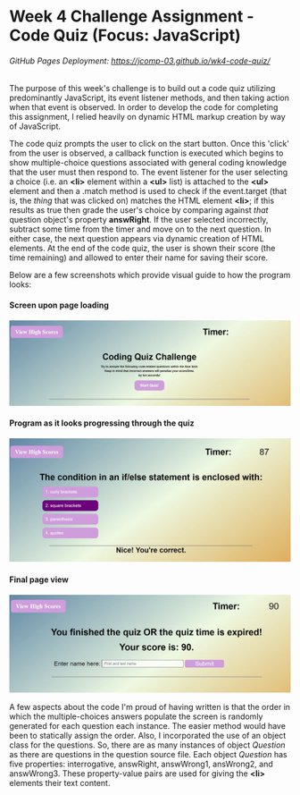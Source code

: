 # Week 4 Challenge Assignment - Code Quiz (Focus: JavaScript)
###### GitHub Pages Deployment: https://jcomp-03.github.io/wk4-code-quiz/

The purpose of this week's challenge is to build out a code quiz utilizing predominantly JavaScript, its event listener methods, and then taking action when that event is observed. In order to develop the code for completing this assignment, I relied heavily on dynamic HTML markup creation by way of JavaScript.

The code quiz prompts the user to click on the start button. Once this 'click' from the user is observed, a callback function is executed which begins to show multiple-choice questions associated with general coding knowledge that the user must then respond to. The event listener for the user selecting a choice (i.e. an **\<li\>** element within a **\<ul\>** list) is attached to the **\<ul\>** element and then a .match method is used to check if the event.target (that is, the *thing* that was clicked on) matches the HTML element **\<li\>**; if this results as true then grade the user's choice by comparing against *that* question object's property __answRight__. If the user selected incorrectly, subtract some time from the timer and move on to the next question. In either case, the next question appears via dynamic creation of HTML elements. At the end of the code quiz, the user is shown their score (the time remaining) and allowed to enter their name for saving their score.

Below are a few screenshots which provide visual guide to how the program looks:

#### Screen upon page loading
![Screen on loading](/assets/images/capture-front-page.JPG)


#### Program as it looks progressing through the quiz
![Screen midway through the program](/assets/images/capture-choice-progression.JPG)

#### Final page view
![Final page display](/assets/images/capture-final-page.JPG)

A few aspects about the code I'm proud of having written is that the order in which the multiple-choices answers populate the screen is randomly generated for each question each instance. The easier method would have been to statically assign the order. Also, I incorporated the use of an object class for the questions. So, there are as many instances of object *Question* as there are questions in the question source file. Each object *Question* has five properties: interrogative, answRight, answWrong1, ansWrong2, and answWrong3. These property-value pairs are used for giving the **\<li\>** elements their text content.
